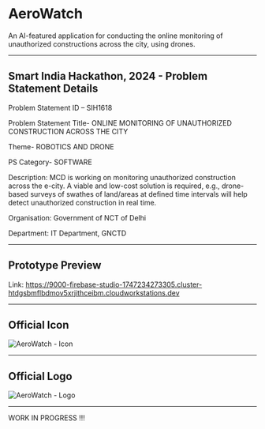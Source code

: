 # AeroWatch

An AI-featured application for conducting the online monitoring of unauthorized constructions across the city, using drones.

---

## Smart India Hackathon, 2024 - Problem Statement Details

Problem Statement ID – SIH1618

Problem Statement Title- ONLINE MONITORING OF UNAUTHORIZED CONSTRUCTION ACROSS THE CITY

Theme- ROBOTICS AND DRONE

PS Category- SOFTWARE

Description: MCD is working on monitoring unauthorized construction across the e-city. A viable and low-cost solution is required, e.g., drone-based surveys of swathes of land/areas at defined time intervals will help detect unauthorized construction in real time.

Organisation: Government of NCT of Delhi

Department: IT Department, GNCTD

---

## Prototype Preview

Link: https://9000-firebase-studio-1747234273305.cluster-htdgsbmflbdmov5xrjithceibm.cloudworkstations.dev

---

## Official Icon

![AeroWatch - Icon](https://github.com/user-attachments/assets/6c6380aa-0017-4b8a-9d3b-063c9eb75b5f)

---

## Official Logo

![AeroWatch - Logo](https://github.com/user-attachments/assets/2e36228f-0738-488a-b935-bbf08c45084d)

---

WORK IN PROGRESS !!!
